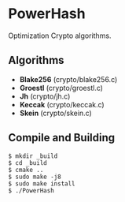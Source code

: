 # PowerHash
Optimization Crypto algorithms.


Algorithms
-------

- **Blake256** (crypto/blake256.c)
- **Groestl** (crypto/groestl.c)
- **Jh** (crypto/jh.c)
- **Keccak** (crypto/keccak.c)
- **Skein** (crypto/skein.c)

Compile and Building
-------------------
```
$ mkdir _build
$ cd _build
$ cmake ..
$ sudo make -j8
$ sudo make install
$ ./PowerHash
```
